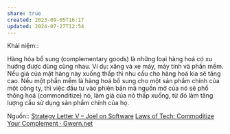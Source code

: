 ```yaml
---
share: true
created: 2023-09-05T16:17
updated: 2024-07-27T12:54
---
```

Khái niệm:: 

Hàng hóa bổ sung (complementary goods) là những loại hàng hoá có xu hướng được dùng cùng nhau. Ví dụ: xăng và xe máy, máy tính và phần mềm. Nếu giá của mặt hàng này xuống thấp thì nhu cầu cho hàng hoá kia sẽ tăng cao. Nếu một phần mềm là hàng hoá bổ sung cho một sản phẩm chính của một công ty, thì việc đầu tư vào phiên bản mã nguồn mở của nó sẽ phổ thông hoá (commonditize) nó, làm giá của nó thấp xuống, từ đó làm tăng lượng cầu sử dụng sản phẩm chính của họ.

Nguồn:: [Strategy Letter V – Joel on Software](https://www.joelonsoftware.com/2002/06/12/strategy-letter-v/)
[Laws of Tech: Commoditize Your Complement · Gwern.net](https://gwern.net/complement)